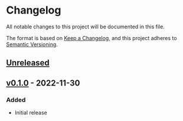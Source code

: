 # Changelog

All notable changes to this project will be documented in this file.

The format is based on [Keep a Changelog](https://keepachangelog.com/en/1.0.0/),
and this project adheres to [Semantic Versioning](https://semver.org/spec/v2.0.0.html).

## [Unreleased](https://github.com/claudiodekker/laravel-auth-blade/compare/v0.1.0...HEAD)

## [v0.1.0](https://github.com/claudiodekker/laravel-auth-blade/releases/tag/v0.1.0) - 2022-11-30

### Added

- Initial release
